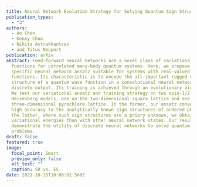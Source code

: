 ```yaml
---
title: Neural Network Evolution Strategy for Solving Quantum Sign Structures
publication_types:
  - "3"
authors:
  - Ao Chen
  - Kenny Choo
  - Nikita Astrakhantsev
  - and Titus Neupert
publication: arXiv
abstract: Feed-forward neural networks are a novel class of variational wave
  functions for correlated many-body quantum systems. Here, we propose a
  specific neural network ansatz suitable for systems with real-valued wave
  functions. Its characteristic is to encode the all-important rugged sign
  structure of a quantum wave function in a convolutional neural network with
  discrete output. Its training is achieved through an evolutionary algorithm.
  We test our variational ansatz and training strategy on two spin-1/2
  Heisenberg models, one on the two-dimensional square lattice and one on the
  three-dimensional pyrochlore lattice. In the former, our ansatz converges with
  high accuracy to the analytically known sign structures of ordered phases. In
  the latter, where such sign structures are a priory unknown, we obtain better
  variational energies than with other neural network states. Our results
  demonstrate the utility of discrete neural networks to solve quantum many-body
  problems.
draft: false
featured: true
image:
  focal_point: Smart
  preview_only: false
  alt_text: ""
  caption: SR vs. ES
date: 2021-10-15T10:08:01.560Z
---
```

